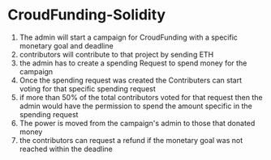 # CroudFunding-Solidity

1) The admin will start a campaign for CroudFunding with a specific monetary goal and deadline
2) contributors will contribute to that project by sending ETH
3) the admin has to create a spending Request to spend money for the campaign
4) Once the spending request was created the Contributers can start voting for that specific spending request
5) if more than 50% of the total contributors voted for that request then the admin would have the permission to spend the amount specific in the spending request
6) The power is moved from the campaign's admin to those that donated money
7) the contributors can request a refund if the monetary goal was not reached within the deadline
